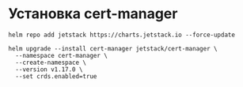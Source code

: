 # Установка cert-manager

```
helm repo add jetstack https://charts.jetstack.io --force-update
```
```
helm upgrade --install cert-manager jetstack/cert-manager \
  --namespace cert-manager \
  --create-namespace \
  --version v1.17.0 \
  --set crds.enabled=true
```
